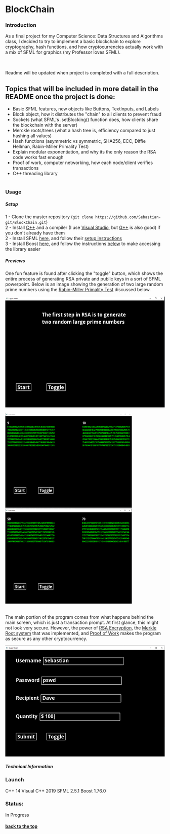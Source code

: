 # <a name="title"></a> BlockChain

### Introduction
As a final project for my Computer Science: Data Structures and Algorithms class, I decided to try to implement a basic blockchain to explore cryptography, hash functions, and how cryptocurrencies actually work with a mix of SFML for graphics (my Professor loves SFML).



<br><br>
Readme will be updated when project is completed with a full description.


## Topics that will be included in more detail in the README once the project is done:

- Basic SFML features, new objects like Buttons, TextInputs, and Labels
- Block object, how it distrbutes the "chain" to all clients to prevent fraud
- Sockets (what SFML's .setBlocking() function does, how clients share the blockchain with the server)
- Merckle roots/trees (what a hash tree is, efficiency compared to just hashing all values)
- Hash functions (asymmetric vs symmetric, SHA256, ECC, Diffie Hellman, Rabin-Miller Primality Test)
- Explain modular exponentiation, and why its the only reason the RSA code works fast enough
- Proof of work, computer networking, how each node/client verifies transactions
- C++ threading library
<br><br>


### Usage


##### Setup

1 - Clone the master repository (```git clone https://github.com/Sebastian-git/BlockChain.git```) <br>
2 - Install [C++](https://support.microsoft.com/en-us/topic/the-latest-supported-visual-c-downloads-2647da03-1eea-4433-9aff-95f26a218cc0) and a compiler (I use [Visual Studio](https://visualstudio.microsoft.com/downloads/), but [G++](https://gcc.gnu.org/) is also good) if you don't already have them <br>
2 - Install SFML [here](https://www.sfml-dev.org/download/sfml/2.5.1/), and follow their [setup instructions](https://www.sfml-dev.org/tutorials/2.5/start-vc.php) <br>
3 - Install Boost [here](https://www.boost.org/users/download/), and follow the instructions [below]() to make accessing the library easier

##### Previews

One fun feature is found after clicking the "toggle" button, which shows the entire process of generating RSA private and public keys in a sort of SFML powerpoint. Below is an image showing the generation of two large random prime numbers using the [Rabin-Miller Primality Test]() discussed below. <br>

<img width="600" height="350" alt="portfolio_view" src="https://github.com/Sebastian-git/BlockChain/blob/master/readmeImages/primeGeneration1.png"> 

<img width="400" height="300" alt="portfolio_view" src="https://github.com/Sebastian-git/BlockChain/blob/master/readmeImages/Screenshot_6.png"> <img width="400" height="300" alt="portfolio_view" src="https://github.com/Sebastian-git/BlockChain/blob/master/readmeImages/primeGeneration3.png"> 

<br> The main portion of the program comes from what happens behind the main screen, which is just a transaction prompt. At first glance, this might not look very secure. However, the power of [RSA Encryption](), the [Merkle Root system]() that was implemented, and [Proof of Work]() makes the program as secure as any other cryptocurrency. 

<img width="600" height="350" alt="portfolio_view" src="https://github.com/Sebastian-git/BlockChain/blob/master/readmeImages/transferDisplay.png"> 




##### Technical Information 



### Launch
C++ 14
Visual C++ 2019
SFML 2.5.1
Boost 1.76.0

### Status: 

In Progress 

#### [back to the top](#title)
